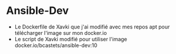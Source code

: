 # Ansible-Dev
*  Le Dockerfile de Xavki que j'ai modifié avec mes repos apt pour télécharger l'image sur mon docker.io
*  Le script de Xavki modifié pour utiliser l'image docker.io/bcastets/ansible-dev:10
 
